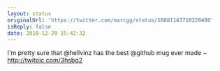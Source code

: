 ```yaml
---
layout: status
originalUrl: 'https://twitter.com/marcgg/status/16881143710228480'
isReply: false
date: 2010-12-20 15:42:32
---
```


I'm pretty sure that @hellvinz has the best @github mug ever made ~ http://twitpic.com/3hsbq2
